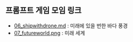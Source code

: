 ## 프롬프트 게임 모임 링크

- [06_shipwithdrone.md](https://labs.google/fx/tools/whisk/share/4i98fc69n0000) : 미래에 있을 번한 바다 풍경
- [07_futureworld.png](https://labs.google/fx/tools/whisk/share/5tk0nu7f30000) : 미래 세계